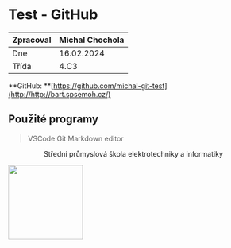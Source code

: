# Test - GitHub

|Zpracoval|Michal Chochola|
|-|-|
|Dne|16.02.2024|
|Třída|4.C3|

**GitHub: **[https://github.com/michal-git-test](http://http://bart.spsemoh.cz/)

## Použité programy

>VSCode
>Git
>Markdown editor

<p style="text-align: center">Střední průmyslová škola elektrotechniky a informatiky</p>
<img src="https://www.spsemoh.cz/logos/spsei-vektor-barevne.svg" width="150px" style="text-align: center">
